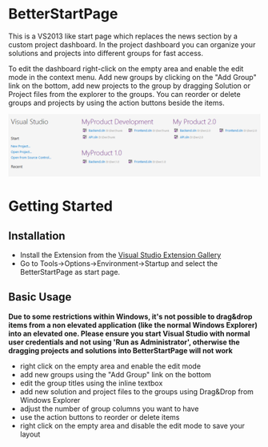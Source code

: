 # BetterStartPage

This is a VS2013 like start page which replaces the news section by a custom project dashboard.
In the project dashboard you can organize your solutions and projects into different groups for fast access. 

To edit the dashboard right-click on the empty area and enable the edit mode in the context menu. 
Add new groups by clicking on the "Add Group" link on the bottom, add new projects to the group by dragging Solution or Project files from the explorer to the groups. 
You can reorder or delete groups and projects by using the action buttons beside the items. 

![Screenshot](https://github.com/Danielku15/BetterStartPage/blob/master/BetterStartPage/startpagepreview.png?raw=1 "Screenshot")


# Getting Started

## Installation

- Install the Extension from the [Visual Studio Extension Gallery](https://visualstudiogallery.msdn.microsoft.com/8da4b080-2ad6-47fd-a1ff-4e7cc185523b)
- Go to Tools->Options->Environment->Startup and select the BetterStartPage as start page. 

## Basic Usage

**Due to some restrictions within Windows, it's not possible to drag&drop items from 
  a non elevated application (like the normal Windows Explorer) into an elevated one. 
  Please ensure you start Visual Studio with normal user credentials and not using 
  'Run as Administrator', otherwise the dragging projects and solutions into 
  BetterStartPage will not work**

- right click on the empty area and enable the edit mode 
- add new groups using the "Add Group" link on the bottom
- edit the group titles using the inline textbox
- add new solution and project files to the groups using Drag&Drop from Windows Explorer
- adjust the number of group columns you want to have
- use the action buttons to reorder or delete items 
- right click on the empty area and disable the edit mode to save your layout 
